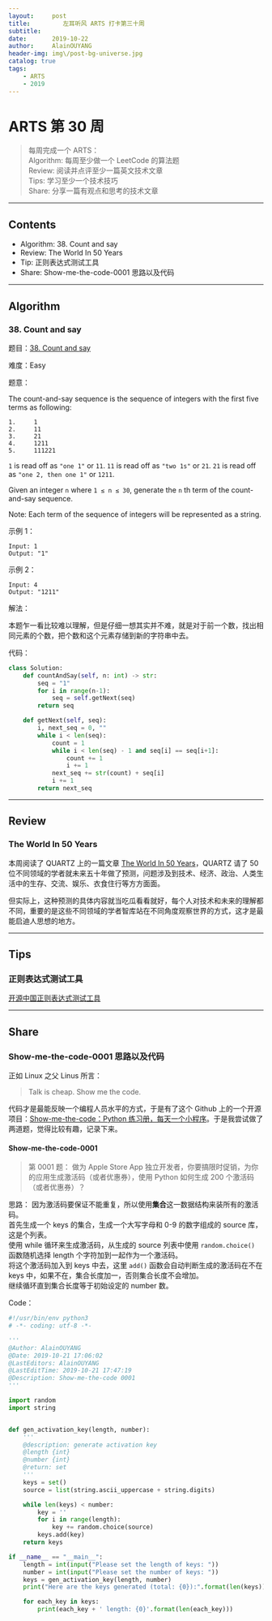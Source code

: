 ```yaml
---
layout:     post
title:         左耳听风 ARTS 打卡第三十周
subtitle:   
date:       2019-10-22
author:     AlainOUYANG
header-img: img\/post-bg-universe.jpg
catalog: true
tags:
    - ARTS
    - 2019
---
```


# ARTS 第 30 周

> 每周完成一个 ARTS：  
> Algorithm: 每周至少做一个 LeetCode 的算法题  
> Review: 阅读并点评至少一篇英文技术文章  
> Tips: 学习至少一个技术技巧  
> Share: 分享一篇有观点和思考的技术文章  

---

## Contents

- Algorithm: 38. Count and say
- Review: The World In 50 Years
- Tip: 正则表达式测试工具
- Share: Show-me-the-code-0001 思路以及代码

---

## Algorithm

### 38. Count and say

题目：[38. Count and say](https://leetcode.com/problems/count-and-say/)

难度：Easy

题意：

The count-and-say sequence is the sequence of integers with the first five terms as following:

```script
1.     1
2.     11
3.     21
4.     1211
5.     111221
```

`1` is read off as `"one 1"` or `11`.
`11` is read off as `"two 1s"` or `21`.
`21` is read off as `"one 2, then one 1"` or `1211`.

Given an integer `n` where `1 ≤ n ≤ 30`, generate the `n` th term of the count-and-say sequence.

Note: Each term of the sequence of integers will be represented as a string.

示例 1：

```script
Input: 1
Output: "1"
```

示例 2：

```script
Input: 4
Output: "1211"
```

解法：

本题乍一看比较难以理解，但是仔细一想其实并不难，就是对于前一个数，找出相同元素的个数，把个数和这个元素存储到新的字符串中去。

代码：

```python
class Solution:
    def countAndSay(self, n: int) -> str:
        seq = "1"
        for i in range(n-1):
            seq = self.getNext(seq)
        return seq

    def getNext(self, seq):
        i, next_seq = 0, ""
        while i < len(seq):
            count = 1
            while i < len(seq) - 1 and seq[i] == seq[i+1]:
                count += 1
                i += 1
            next_seq += str(count) + seq[i]
            i += 1
        return next_seq
```

---

## Review

### The World In 50 Years

本周阅读了 QUARTZ 上的一篇文章 [The World In 50 Years](https://qz.com/is/the-world-in-50-years/questions/)，QUARTZ 请了 50 位不同领域的学者就未来五十年做了预测，问题涉及到技术、经济、政治、人类生活中的生存、交流、娱乐、衣食住行等方方面面。

但实际上，这种预测的具体内容就当吃瓜看看就好，每个人对技术和未来的理解都不同，重要的是这些不同领域的学者智库站在不同角度观察世界的方式，这才是最能启迪人思想的地方。

---

## Tips

### 正则表达式测试工具

[开源中国正则表达式测试工具](http://tool.oschina.net/regex/)

---

## Share

### Show-me-the-code-0001 思路以及代码

正如 Linux 之父 Linus 所言：

> Talk is cheap. Show me the code.

代码才是最能反映一个编程人员水平的方式，于是有了这个 Github 上的一个开源项目：[Show-me-the-code：Python 练习册，每天一个小程序](https://github.com/Show-Me-the-Code/show-me-the-code)。于是我尝试做了两道题，觉得比较有趣，记录下来。

#### Show-me-the-code-0001

> 第 0001 题： 做为 Apple Store App 独立开发者，你要搞限时促销，为你的应用生成激活码（或者优惠券），使用 Python 如何生成 200 个激活码（或者优惠券）？

思路：
因为激活码要保证不能重复，所以使用**集合**这一数据结构来装所有的激活码。  
首先生成一个 keys 的集合，生成一个大写字母和 0-9 的数字组成的 source 库，这是个列表。  
使用 while 循环来生成激活码，从生成的 source 列表中使用 `random.choice()` 函数随机选择 length 个字符加到一起作为一个激活码。  
将这个激活码加入到 keys 中去，这里 `add()` 函数会自动判断生成的激活码在不在 keys 中，如果不在，集合长度加一，否则集合长度不会增加。  
继续循环直到集合长度等于初始设定的 number 数。  

Code：

```python
#!/usr/bin/env python3
# -*- coding: utf-8 -*-

'''  
@Author: AlainOUYANG  
@Date: 2019-10-21 17:06:02  
@LastEditors: AlainOUYANG  
@LastEditTime: 2019-10-21 17:47:19  
@Description: Show-me-the-code 0001  
'''

import random
import string


def gen_activation_key(length, number):
    '''  
    @description: generate activation key  
    @length {int}  
    @number {int}  
    @return: set  
    '''
    keys = set()
    source = list(string.ascii_uppercase + string.digits)

    while len(keys) < number:
        key = ''
        for i in range(length):
            key += random.choice(source)
        keys.add(key)
    return keys

if __name__ == "__main__":
    length = int(input("Please set the length of keys: "))
    number = int(input("Please set the number of keys: "))
    keys = gen_activation_key(length, number)
    print("Here are the keys generated (total: {0}):".format(len(keys)))

    for each_key in keys:
        print(each_key + ' length: {0}'.format(len(each_key)))
```
